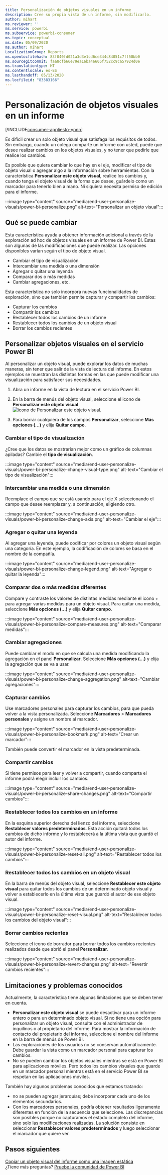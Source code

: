 ```yaml
---
title: Personalización de objetos visuales en un informe
description: Cree su propia vista de un informe, sin modificarlo.
author: mihart
ms.reviewer: ''
ms.service: powerbi
ms.subservice: powerbi-consumer
ms.topic: conceptual
ms.date: 05/09/2020
ms.author: mihart
LocalizationGroup: Reports
ms.openlocfilehash: 83f040fd021a3d3e1cd6ce344c84051c7ff58bb0
ms.sourcegitcommit: faa8cfb66e79ea16ba46605f752cc9ca57924d0e
ms.translationtype: HT
ms.contentlocale: es-ES
ms.lasthandoff: 05/13/2020
ms.locfileid: "83383166"
---
```

# <a name="personalize-visuals-in-a-report"></a>Personalización de objetos visuales en un informe

[!INCLUDE[consumer-appliesto-ynnn](../includes/consumer-appliesto-ynnn.md)]

Es difícil crear un solo objeto visual que satisfaga los requisitos de todos. Sin embargo, cuando un colega comparte un informe con usted, puede que desee realizar cambios en los objetos visuales, y no tener que pedirle que realice los cambios. 

Es posible que quiera cambiar lo que hay en el eje, modificar el tipo de objeto visual o agregar algo a la información sobre herramientas. Con la característica **Personalizar este objeto visual**, realice los cambios y, cuando tenga el objeto visual de la forma que desee, guárdelo como un marcador para tenerlo bien a mano. Ni siquiera necesita permiso de edición para el informe.

:::image type="content" source="media/end-user-personalize-visuals/power-bi-personalize.png" alt-text="Personalizar un objeto visual":::
 
## <a name="what-you-can-change"></a>Qué se puede cambiar

Esta característica ayuda a obtener información adicional a través de la exploración ad hoc de objetos visuales en un informe de Power BI. Estas son algunas de las modificaciones que puede realizar. Las opciones disponibles varían según el tipo de objeto visual. 

- Cambiar el tipo de visualización
- Intercambiar una medida o una dimensión
- Agregar o quitar una leyenda
- Comparar dos o más medidas
- Cambiar agregaciones, etc.

Esta característica no solo incorpora nuevas funcionalidades de exploración, sino que también permite capturar y compartir los cambios:

- Capturar los cambios
- Compartir los cambios
- Restablecer todos los cambios de un informe
- Restablecer todos los cambios de un objeto visual
- Borrar los cambios recientes


## <a name="personalize-visuals-in-the-power-bi-service"></a>Personalizar objetos visuales en el servicio Power BI

Al personalizar un objeto visual, puede explorar los datos de muchas maneras, sin tener que salir de la vista de lectura del informe. En estos ejemplos se muestran las distintas formas en las que puede modificar una visualización para satisfacer sus necesidades. 

1. Abra un informe en la vista de lectura en el servicio Power BI.

2. En la barra de menús del objeto visual, seleccione el icono de **Personalizar este objeto visual** ![icono de Personalizar este objeto visual](media/end-user-personalize-visuals/power-bi-personalize-visual-icon.png). 

3. Para borrar cualquiera de los campos **Personalizar**, seleccione **Más opciones (...)** y elija **Quitar campo**.

### <a name="change-the-visualization-type"></a>Cambiar el tipo de visualización

¿Cree que los datos se mostrarían mejor como un gráfico de columnas apiladas? Cambie el **tipo de visualización**.

:::image type="content" source="media/end-user-personalize-visuals/power-bi-personalize-change-visual-type.png" alt-text="Cambiar el tipo de visualización":::
 
### <a name="swap-out-a-measure-or-dimension"></a>Intercambiar una medida o una dimensión
Reemplace el campo que se está usando para el eje X seleccionando el campo que desee reemplazar y, a continuación, eligiendo otro.

:::image type="content" source="media/end-user-personalize-visuals/power-bi-personalize-change-axis.png" alt-text="Cambiar el eje":::
 
### <a name="add-or-remove-a-legend"></a>Agregar o quitar una leyenda
Al agregar una leyenda, puede codificar por colores un objeto visual según una categoría. En este ejemplo, la codificación de colores se basa en el nombre de la compañía. 

:::image type="content" source="media/end-user-personalize-visuals/power-bi-personalize-change-legend.png" alt-text="Agregar o quitar la leyenda":::

### <a name="compare-two-or-more-different-measures"></a>Comparar dos o más medidas diferentes
Compare y contraste los valores de distintas medidas mediante el icono + para agregar varias medidas para un objeto visual. Para quitar una medida, seleccione **Más opciones (...)** y elija **Quitar campo**.

:::image type="content" source="media/end-user-personalize-visuals/power-bi-personalize-compare-measures.png" alt-text="Comparar medidas":::

### <a name="change-aggregations"></a>Cambiar agregaciones
Puede cambiar el modo en que se calcula una medida modificando la agregación en el panel **Personalizar**. Seleccione **Más opciones (...)** y elija la agregación que se va a usar.

:::image type="content" source="media/end-user-personalize-visuals/power-bi-personalize-change-aggregation.png" alt-text="Cambiar agregaciones":::

### <a name="capture-changes"></a>Capturar cambios 
Use marcadores personales para capturar los cambios, para que pueda volver a la vista personalizada. Seleccione **Marcadores** > **Marcadores personales** y asigne un nombre al marcador. 

:::image type="content" source="media/end-user-personalize-visuals/power-bi-personalize-bookmark.png" alt-text="Crear un marcador":::
 
También puede convertir el marcador en la vista predeterminada.

### <a name="share-changes"></a>Compartir cambios 
Si tiene permisos para leer y volver a compartir, cuando comparta el informe podrá elegir incluir los cambios.

:::image type="content" source="media/end-user-personalize-visuals/power-bi-personalize-share-changes.png" alt-text="Compartir cambios":::
 
### <a name="reset-all-your-changes-to-a-report"></a>Restablecer todos los cambios en un informe

En la esquina superior derecha del lienzo del informe, seleccione **Restablecer valores predeterminados**. Esta acción quitará todos los cambios de dicho informe y lo restablecerá a la última vista que guardó el autor del informe.

:::image type="content" source="media/end-user-personalize-visuals/power-bi-personalize-reset-all.png" alt-text="Restablecer todos los cambios":::
 
### <a name="reset-all-your-changes-to-a-visual"></a>Restablecer todos los cambios en un objeto visual

En la barra de menús del objeto visual, seleccione **Restablecer este objeto visual** para quitar todos los cambios de un determinado objeto visual y volver a establecerlo en la última vista que guardó el autor de ese objeto visual.

:::image type="content" source="media/end-user-personalize-visuals/power-bi-personalize-reset-visual.png" alt-text="Restablecer todos los cambios del objeto visual":::
 
### <a name="clear-recent-changes"></a>Borrar cambios recientes

Seleccione el icono de borrador para borrar todos los cambios recientes realizados desde que abrió el panel **Personalizar**.  

:::image type="content" source="media/end-user-personalize-visuals/power-bi-personalize-revert-changes.png" alt-text="Revertir cambios recientes":::

## <a name="limitations-and-known-issues"></a>Limitaciones y problemas conocidos

Actualmente, la característica tiene algunas limitaciones que se deben tener en cuenta.

- **Personalizar este objeto visual** se puede desactivar para un informe entero o para un determinado objeto visual. Si no tiene una opción para personalizar un objeto visual, consulte con el administrador de inquilinos o al propietario del informe. Para mostrar la información de contacto del propietario del informe, seleccione el nombre del informe en la barra de menús de Power BI.
- Las exploraciones de los usuarios no se conservan automáticamente. Debe guardar la vista como un marcador personal para capturar los cambios.
- No se pueden cambiar los objetos visuales mientras se está en Power BI para aplicaciones móviles. Pero todos los cambios visuales que guarde en un marcador personal mientras está en el servicio Power BI se respetan en las aplicaciones móviles.

También hay algunos problemas conocidos que estamos tratando:

- no se pueden agregar jerarquías; debe incorporar cada uno de los elementos secundarios.
- Con los marcadores personales, podría obtener resultados ligeramente diferentes en función de la secuencia que seleccione. Las discrepancias son posibles porque no capturamos el estado completo del informe, sino solo las modificaciones realizadas. La solución consiste en seleccionar **Restablecer valores predeterminados** y luego seleccionar el marcador que quiere ver. 

## <a name="next-steps"></a>Pasos siguientes
[Copiar un objeto visual del informe como una imagen estática](../visuals/power-bi-visualization-copy-paste.md)    
¿Tiene más preguntas? [Pruebe la comunidad de Power BI](https://community.powerbi.com/)

